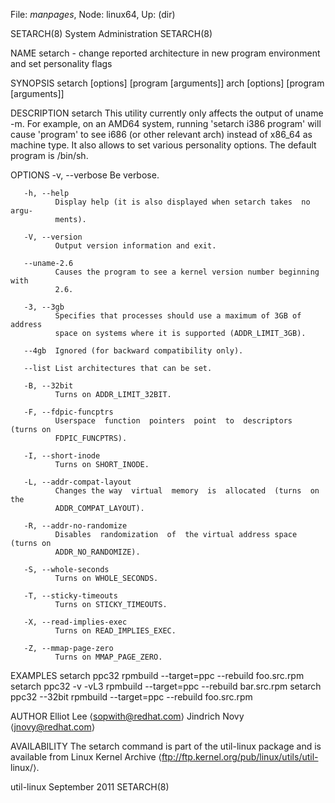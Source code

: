 File: *manpages*,  Node: linux64,  Up: (dir)

SETARCH(8)                   System Administration                  SETARCH(8)



NAME
       setarch  -  change reported architecture in new program environment and
       set personality flags

SYNOPSIS
       setarch <arch> [options] [program [arguments]]
       arch [options] [program [arguments]]

DESCRIPTION
       setarch This utility currently only affects the output of uname -m. For
       example,  on an AMD64 system, running 'setarch i386 program' will cause
       'program' to see i686 (or other relevant arch)  instead  of  x86_64  as
       machine  type.  It  also allows to set various personality options. The
       default program is /bin/sh.

OPTIONS
       -v, --verbose
              Be verbose.

       -h, --help
              Display help (it is also displayed when setarch takes  no  argu‐
              ments).

       -V, --version
              Output version information and exit.

       --uname-2.6
              Causes the program to see a kernel version number beginning with
              2.6.

       -3, --3gb
              Specifies that processes should use a maximum of 3GB of  address
              space on systems where it is supported (ADDR_LIMIT_3GB).

       --4gb  Ignored (for backward compatibility only).

       --list List architectures that can be set.

       -B, --32bit
              Turns on ADDR_LIMIT_32BIT.

       -F, --fdpic-funcptrs
              Userspace  function  pointers  point  to  descriptors  (turns on
              FDPIC_FUNCPTRS).

       -I, --short-inode
              Turns on SHORT_INODE.

       -L, --addr-compat-layout
              Changes the way  virtual  memory  is  allocated  (turns  on  the
              ADDR_COMPAT_LAYOUT).

       -R, --addr-no-randomize
              Disables  randomization  of  the virtual address space (turns on
              ADDR_NO_RANDOMIZE).

       -S, --whole-seconds
              Turns on WHOLE_SECONDS.

       -T, --sticky-timeouts
              Turns on STICKY_TIMEOUTS.

       -X, --read-implies-exec
              Turns on READ_IMPLIES_EXEC.

       -Z, --mmap-page-zero
              Turns on MMAP_PAGE_ZERO.

EXAMPLES
       setarch ppc32 rpmbuild --target=ppc --rebuild foo.src.rpm
       setarch ppc32 -v -vL3 rpmbuild --target=ppc --rebuild bar.src.rpm
       setarch ppc32 --32bit rpmbuild --target=ppc --rebuild foo.src.rpm

AUTHOR
       Elliot Lee ⟨sopwith@redhat.com⟩
       Jindrich Novy ⟨jnovy@redhat.com⟩

AVAILABILITY
       The setarch command is part of the util-linux package and is  available
       from  Linux  Kernel Archive ⟨ftp://ftp.kernel.org/pub/linux/utils/util-
       linux/⟩.



util-linux                      September 2011                      SETARCH(8)
